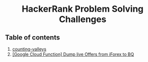 <h1 align="center">
  HackerRank Problem Solving Challenges
</p>

 ## Table of contents
 
 1) [counting-valleys](./counting-valleys)
 2) [[Google Cloud Function] Dump live Offers from iForex to BQ](./scrapping-iforex-offers)
